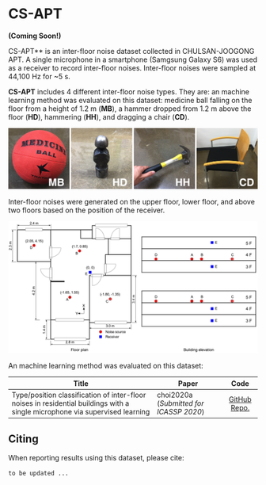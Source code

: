 # CS-APT

**(Coming Soon!)**

CS-APT** is an inter-floor noise dataset collected in CHULSAN-JOOGONG APT. A single microphone in a smartphone (Samgsung Galaxy S6) was used as a receiver to record inter-floor noises. Inter-floor noises were sampled at 44,100 Hz for ~5 s.

**CS-APT** includes 4 different inter-floor noise types. They are: an machine learning method was evaluated on this dataset: medicine ball falling on the floor from a height of 1.2 m (**MB**), a hammer dropped from 1.2 m above the floor (**HD**), hammering (**HH**), and dragging a chair (**CD**).

![](https://github.com/yodacatmeow/indoor-noise/blob/master/indoor-noise-set/CS-APT/figure/noise_type_v0.png)

Inter-floor noises were generated on the upper floor, lower floor, and above two floors based on the position of the receiver.

![](https://github.com/yodacatmeow/indoor-noise/blob/master/indoor-noise-set/CS-APT/figure/cs-apt-size_v4.png)

An machine learning method was evaluated on this dataset:

| Title                                                        | Paper                                   |                             Code                             |
| ------------------------------------------------------------ | --------------------------------------- | :----------------------------------------------------------: |
| Type/position classification of inter-floor noises in residential buildings with a single microphone via supervised learning | choi2020a (*Submitted for ICASSP 2020*) | [GitHub Repo.]( https://github.com/yodacatmeow/indoor-noise/tree/master/inter-floor-noise-classification) |



## Citing

When reporting results using this dataset, please cite:

```
to be updated ...
```

